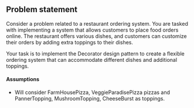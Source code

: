## Problem statement

Consider a problem related to a restaurant ordering system. You are tasked with implementing a
system that allows customers to place food orders online. The restaurant offers various dishes,
and customers can customize their orders by adding extra toppings to their dishes.

Your task is to implement the Decorator design pattern to create a flexible ordering system that
can accommodate different dishes and additional toppings.

#### Assumptions
- Will consider FarmHousePizza, VeggieParadisePizza pizzas and PannerTopping, MushroomTopping,
CheeseBurst as toppings.
